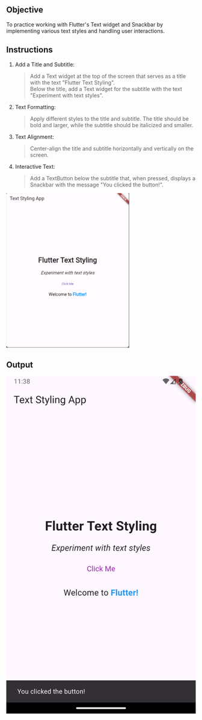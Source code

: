 ## Objective
 To practice working with Flutter's Text widget and Snackbar by implementing various text styles and handling user interactions.
 
## Instructions
1. Add a Title and Subtitle:
   > Add a Text widget at the top of the screen that serves as a title with the text "Flutter Text Styling".\
   > Below the title, add a Text widget for the subtitle with the text "Experiment with text styles".
2. Text Formatting:
   > Apply different styles to the title and subtitle. The title should be bold and larger, while the subtitle should be italicized and smaller.
3. Text Alignment:
   > Center-align the title and subtitle horizontally and vertically on the screen.
4. Interactive Text:
   > Add a TextButton below the subtitle that, when pressed, displays a Snackbar with the message "You clicked the button!".

![Module 10 LiveTest Sample](assets/sample.png)

## Output
![Module 10 LiveTest Output](assets/output.png)